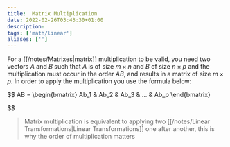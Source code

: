 ```yaml
---
title:  Matrix Multiplication
date: 2022-02-26T03:43:30+01:00
description: 
tags: ['math/linear']
aliases: ['']
---
```

For a [[/notes/Matrixes|matrix]] multiplication to be valid, you need two vectors $A$ and $B$ such that $A$ is of size $m \times n$ and $B$ of size $n \times p$ and the multiplication must occur in the order $AB$, and results in a matrix of size $m \times p$. In order to apply the multiplication you use the formula below:

$$
AB = \begin{bmatrix}
Ab_1 & Ab_2 & Ab_3 & ... & Ab_p
\end{bmatrix}

$$

> Matrix multiplication is equivalent to applying two [[/notes/Linear Transformations|Linear Transformations]] one after another, this is why the order of multiplication matters
